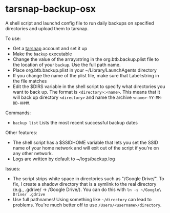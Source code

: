tarsnap-backup-osx
==================

A shell script and launchd config file to run daily backups on specified directories and upload them to tarsnap.

To use:
* Get a [tarsnap](http://tarsnap.com) account and set it up
* Make the `backup` executable
* Change the value of the array:string in the org.btb.backup.plist file to the location of your `backup`. Use the full path name.
* Place org.btb.backup.plist in your ~/Library/LaunchAgents directory
* If you change the name of the plist file, make sure that Label:string in the file matches
* Edit the $DIRS variable in the shell script to specify what directories you want to back up.  The format is `<directory>:<name>`.  This means that it will back up directory `<directory>` and name the archive `<name>-YY-MM-DD-HHMM`.

Commands:
* `backup list` Lists the most recent successful backup dates

Other features:
* The shell script has a $SSIDHOME variable that lets you set the SSID name of your home network and will exit out of the script if you're on any other network.
* Logs are written by default to ~/logs/backup.log

Issues:
* The script strips white space in directories such as "/Google Drive/".  To fix, I create a shadow directory that is a symlink to the real directory (e.g., .gdrive/ -> /Google Drive/).  You can do this with `ln -s ~/Google\ Drive/ .gdrive`
* Use full pathnames!  Using something like `~/directory` can lead to problems.  You're much better off to use `/Users/<username>/directory`.